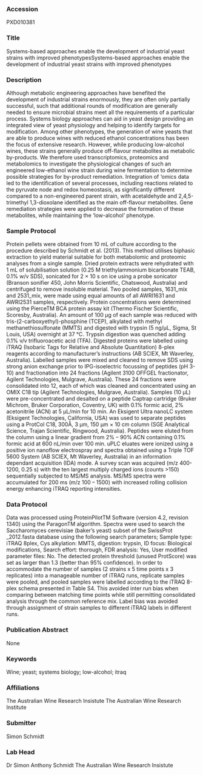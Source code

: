 ### Accession
PXD010381

### Title
Systems-based approaches enable the development of industrial yeast strains with improved phenotypesSystems-based approaches enable the development of industrial yeast strains with improved phenotypes

### Description
Although metabolic engineering approaches have benefited the development of industrial strains enormously, they are often only partially successful, such that additional rounds of modification are generally needed to ensure microbial strains meet all the requirements of a particular process. Systems biology approaches can aid in yeast design providing an integrated view of yeast physiology and helping to identify targets for modification. Among other phenotypes, the generation of wine yeasts that are able to produce wines with reduced ethanol concentrations has been the focus of extensive research. However, while producing low-alcohol wines, these strains generally produce off-flavour metabolites as metabolic by-products. We therefore used transcriptomics, proteomics and metabolomics to investigate the physiological changes of such an engineered low-ethanol wine strain during wine fermentation to determine possible strategies for by-product remediation. Integration of ‘omics data led to the identification of several processes, including reactions related to the pyruvate node and redox homeostasis, as significantly different compared to a non-engineered parent strain, with acetaldehyde and 2,4,5-trimethyl 1,3-dioxolane identified as the main off-flavour metabolites. Gene remediation strategies were applied to decrease the formation of these metabolites, while maintaining the ‘low-alcohol’ phenotype.

### Sample Protocol
Protein pellets were obtained from 10 mL of culture according to the procedure described by Schmidt et al. (2013). This method utilises biphasic extraction to yield material suitable for both metabolomic and proteomic analyses from a single sample. Dried protein extracts were rehydrated with 1 mL of solubilisation solution (0.25 M triethylammonium bicarbonate TEAB, 0.1% w/v SDS), sonicated for 2 × 10 s on ice using a probe sonicator (Branson sonifier 450, John Morris Scientific, Chatswood, Australia) and centrifuged to remove insoluble material. Two pooled samples, 1631_mix and 2531_mix, were made using equal amounts of all AWRI1631 and AWRI2531 samples, respectively. Protein concentrations were determined using the PierceTM BCA protein assay kit (Thermo Fischer Scientific, Scoresby, Australia). An amount of 100 μg of each sample was reduced with tris-(2-carboxyethyl)-phosphine (TCEP), alkylated with methyl methanethiosulfonate (MMTS) and digested with trypsin (5 ng/μL, Sigma, St Louis, USA) overnight at 37 °C. Trypsin digestion was quenched adding 0.1% v/v trifluoroacetic acid (TFA). Digested proteins were labelled using iTRAQ (Isobaric Tags for Relative and Absolute Quantitation) 8-plex reagents according to manufacturer’s instructions (AB SCIEX, Mt Waverley, Australia). Labelled samples were mixed and cleaned to remove SDS using strong anion exchange prior to IPG-isoelectric focussing of peptides (pH 3-10) and fractionation into 24 fractions (Agilent 3100 OFFGEL fractionator, Agilent Technologies, Mulgrave, Australia). These 24 fractions were consolidated into 12, each of which was cleaned and concentrated using an OMIX C18 tip (Agilent Technologies, Mulgrave, Australia).  Samples (10 μL) were pre-concentrated and desalted on a peptide Captrap cartridge (Bruker Michrom, Bruker Corporation, Coventry, UK) with 0.1% formic acid, 2% acetonitrile (ACN) at 5 μL/min for 10 min. An Eksigent Ultra nanoLC system (Eksigent Technologies, California, USA) was used to separate peptides using a ProtCol C18, 300Å, 3 μm, 150 μm × 10 cm column (SGE Analytical Science, Trajan Scientific, Ringwood, Australia). Peptides were eluted from the column using a linear gradient from 2% – 90% ACN containing 0.1% formic acid at 600 nL/min over 100 min. uPLC eluates were ionized using a positive ion nanoflow electrospray and spectra obtained using a Triple TOF 5600 System (AB SCIEX, Mt Waverley, Australia) in an information dependant acquisition (IDA) mode. A survey scan was acquired (m/z 400-1200, 0.25 s) with the ten largest multiply charged ions (counts >150) sequentially subjected to MS/MS analysis. MS/MS spectra were accumulated for 200 ms (m/z 100 – 1500) with increased rolling collision energy enhancing iTRAQ reporting intensities.

### Data Protocol
Data was processed using ProteinPilotTM Software (version 4.2, revision 1340) using the ParagonTM algorithm. Spectra were used to search the Saccharomyces cerevisiae (baker’s yeast) subset of the SwissProt _2012.fasta database using the following search parameters; Sample type: iTRAQ 8plex, Cys alkylation: MMTS, digestion: trypsin, ID focus: Biological modifications, Search effort: thorough, FDR analysis: Yes, User modified parameter files: No. The detected protein threshold (unused ProtScore) was set as larger than 1.3 (better than 95% confidence).  In order to accommodate the number of samples (2 strains x 5 time points x 3 replicates) into a manageable number of iTRAQ runs, replicate samples were pooled, and pooled samples were labelled according to the iTRAQ 8-plex schema presented in Table S4. This avoided inter run bias when comparing between matching time points while still permitting consolidated analysis through the common reference mix. Label bias was avoided through assignment of strain samples to different iTRAQ labels in different runs.

### Publication Abstract
None

### Keywords
Wine; yeast; systems biology; low-alcohol; itraq

### Affiliations
The Australian Wine Research Insistute
The Australian Wine Research Institute

### Submitter
Simon Schmidt

### Lab Head
Dr Simon Anthony Schmidt
The Australian Wine Research Insistute


